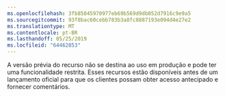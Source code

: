 ```yaml
---
ms.openlocfilehash: 3fb85045970977eb69b569d9db052d7916c9e9a5
ms.sourcegitcommit: 93f8bac60cebb783b3a8fc8887193e094d4e27e2
ms.translationtype: MT
ms.contentlocale: pt-BR
ms.lasthandoff: 05/25/2019
ms.locfileid: "64462853"
---
```

A versão prévia do recurso não se destina ao uso em produção e pode ter uma funcionalidade restrita. Esses recursos estão disponíveis antes de um lançamento oficial para que os clientes possam obter acesso antecipado e fornecer comentários.